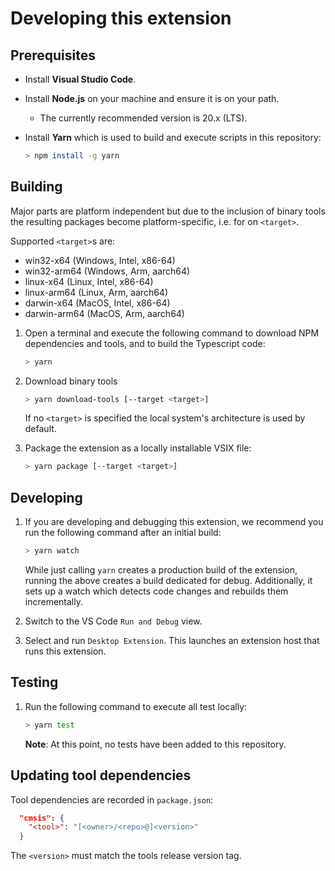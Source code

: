 # Developing this extension

## Prerequisites

- Install **Visual Studio Code**.
- Install **Node.js** on your machine and ensure it is on your path.
  - The currently recommended version is 20.x (LTS).
- Install **Yarn** which is used to build and execute scripts in this repository:

  ```sh
  > npm install -g yarn
  ```

## Building

Major parts are platform independent but due to the inclusion of binary tools the resulting packages become platform-specific, i.e. for on `<target>`.

Supported `<target>`s are:

- win32-x64 (Windows, Intel, x86-64)
- win32-arm64 (Windows, Arm, aarch64)
- linux-x64 (Linux, Intel, x86-64)
- linux-arm64 (Linux, Arm, aarch64)
- darwin-x64 (MacOS, Intel, x86-64)
- darwin-arm64 (MacOS, Arm, aarch64)

1. Open a terminal and execute the following command to download NPM dependencies and tools, and to build the Typescript code:

    ```sh
    > yarn
    ```

2. Download binary tools

    ```sh
    > yarn download-tools [--target <target>]
    ```

    If no `<target>` is specified the local system's architecture is used by default.

3. Package the extension as a locally installable VSIX file:

    ```sh
    > yarn package [--target <target>]
    ```

## Developing

1. If you are developing and debugging this extension, we recommend you run the following command after an initial build:

    ```sh
    > yarn watch
    ```

    While just calling `yarn` creates a production build of the extension, running the above creates a build dedicated for debug. Additionally, it sets up a watch which detects code changes and rebuilds them incrementally.

2. Switch to the VS Code `Run and Debug` view.

3. Select and run `Desktop Extension`. This launches an extension host that runs this extension.

## Testing

1. Run the following command to execute all test locally:

    ```sh
    > yarn test
    ```

    **Note**: At this point, no tests have been added to this repository.

## Updating tool dependencies

Tool dependencies are recorded in `package.json`:

```json
  "cmsis": {
    "<tool>": "[<owner>/<repo>@]<version>"
  }
````

The `<version>` must match the tools release version tag.
